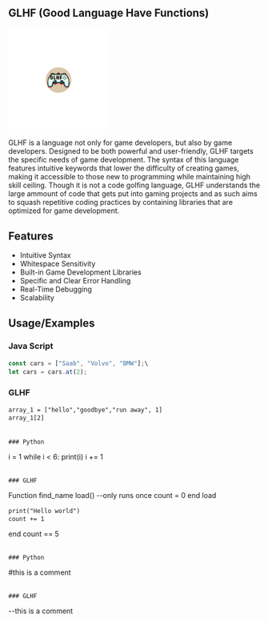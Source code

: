 
## GLHF (Good Language Have Functions)

<img src="docs/logo.png" alt="drawing" width="200"/>

GLHF is a language not only for game developers, but also by game developers. Designed to be both powerful and user-friendly, GLHF targets the specific needs of game development. The syntax of this language features intuitive keywords that lower the difficulty of creating games, making it accessible to those new to programming while maintaining high skill ceiling. Though it is not a code golfing language, GLHF understands the large ammount of code that gets put into gaming projects and as such aims to squash repetitive coding practices by containing libraries that are optimized for game development.

## Features

- Intuitive Syntax
- Whitespace Sensitivity
- Built-in Game Development Libraries
- Specific and Clear Error Handling
- Real-Time Debugging
- Scalability


## Usage/Examples

### Java Script

```javascript
const cars = ["Saab", "Volvo", "BMW"];\
let cars = cars.at(2);
```

### GLHF
```
array_1 = ["hello","goodbye","run away", 1]
array_1[2]


### Python

```
i = 1
while i < 6:
  print(i)
  i += 1
```

### GLHF
```
Function find_name
    load() --only runs once
        count = 0
    end load

    print("Hello world")
    count += 1
end count == 5
```

### Python
```
#this is a comment
```

### GLHF
```
--this is a comment
```
